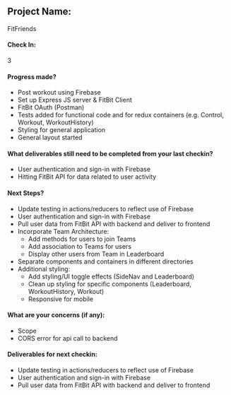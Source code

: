 ## Project Name:
FitFriends

#### Check In:
3

#### Progress made?
- Post workout using Firebase
- Set up Express JS server & FitBit Client
- FitBit OAuth (Postman)
- Tests added for functional code and for redux containers (e.g. Control, Workout, WorkoutHistory)
- Styling for general application
- General layout started

#### What deliverables still need to be completed from your last checkin?
- User authentication and sign-in with Firebase
- Hitting FitBit API for data related to user activity

#### Next Steps?
- Update testing in actions/reducers to reflect use of Firebase
- User authentication and sign-in with Firebase
- Pull user data from FitBit API with backend and deliver to frontend
- Incorporate Team Architecture:
  - Add methods for users to join Teams
  - Add association to Teams for users
  - Display other users from Team in Leaderboard
- Separate components and containers in different directories
- Additional styling: 
  - Add styling/UI toggle effects (SideNav and Leaderboard)
  - Clean up styling for specific components (Leaderboard, WorkoutHistory, Workout)
  - Responsive for mobile

#### What are your concerns (if any):
- Scope
- CORS error for api call to backend

#### Deliverables for next checkin:
- Update testing in actions/reducers to reflect use of Firebase
- User authentication and sign-in with Firebase
- Pull user data from FitBit API with backend and deliver to frontend
